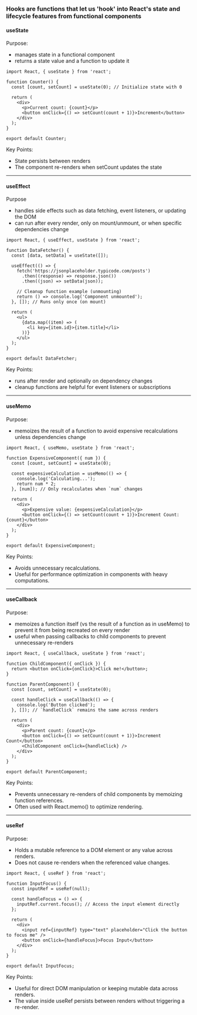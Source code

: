 ### Hooks are functions that let us 'hook' into React's state and lifecycle features from functional components

#### useState

Purpose:
  * manages state in a functional component
  * returns a state value and a function to update it

```
import React, { useState } from 'react';

function Counter() {
  const [count, setCount] = useState(0); // Initialize state with 0

  return (
    <div>
      <p>Current count: {count}</p>
      <button onClick={() => setCount(count + 1)}>Increment</button>
    </div>
  );
}

export default Counter;
```

Key Points:
  * State persists between renders
  * The component re-renders when setCount updates the state

---

#### useEffect

Purpose
  * handles side effects such as data fetching, event listeners, or updating the DOM
  * can run after every render, only on mount/unmount, or when specific dependencies change

```
import React, { useEffect, useState } from 'react';

function DataFetcher() {
  const [data, setData] = useState([]);

  useEffect(() => {
    fetch('https://jsonplaceholder.typicode.com/posts')
      .then((response) => response.json())
      .then((json) => setData(json));

    // Cleanup function example (unmounting)
    return () => console.log('Component unmounted');
  }, []); // Runs only once (on mount)

  return (
    <ul>
      {data.map((item) => (
        <li key={item.id}>{item.title}</li>
      ))}
    </ul>
  );
}

export default DataFetcher;
```

Key Points:
  * runs after render and optionally on dependency changes
  * cleanup functions are helpful for event listeners or subscriptions

---

#### useMemo

Purpose:
  * memoizes the result of a function to avoid expensive recalculations unless dependencies change

```
import React, { useMemo, useState } from 'react';

function ExpensiveComponent({ num }) {
  const [count, setCount] = useState(0);

  const expensiveCalculation = useMemo(() => {
    console.log('Calculating...');
    return num * 2;
  }, [num]); // Only recalculates when `num` changes

  return (
    <div>
      <p>Expensive value: {expensiveCalculation}</p>
      <button onClick={() => setCount(count + 1)}>Increment Count: {count}</button>
    </div>
  );
}

export default ExpensiveComponent;
```

Key Points:
  * Avoids unnecessary recalculations.
  * Useful for performance optimization in components with heavy computations.

---

#### useCallback

Purpose:
  * memoizes a function itself (vs the result of a function as in useMemo) to prevent it from being recreated on every render
  * useful when passing callbacks to child components to prevent unnecessary re-renders

```
import React, { useCallback, useState } from 'react';

function ChildComponent({ onClick }) {
  return <button onClick={onClick}>Click me!</button>;
}

function ParentComponent() {
  const [count, setCount] = useState(0);

  const handleClick = useCallback(() => {
    console.log('Button clicked');
  }, []); // `handleClick` remains the same across renders

  return (
    <div>
      <p>Parent count: {count}</p>
      <button onClick={() => setCount(count + 1)}>Increment Count</button>
      <ChildComponent onClick={handleClick} />
    </div>
  );
}

export default ParentComponent;
```

Key Points:
  * Prevents unnecessary re-renders of child components by memoizing function references.
  * Often used with React.memo() to optimize rendering.

---

#### useRef

Purpose:
  * Holds a mutable reference to a DOM element or any value across renders.
  * Does not cause re-renders when the referenced value changes.

```
import React, { useRef } from 'react';

function InputFocus() {
  const inputRef = useRef(null);

  const handleFocus = () => {
    inputRef.current.focus(); // Access the input element directly
  };

  return (
    <div>
      <input ref={inputRef} type="text" placeholder="Click the button to focus me" />
      <button onClick={handleFocus}>Focus Input</button>
    </div>
  );
}

export default InputFocus;
```

Key Points:
* Useful for direct DOM manipulation or keeping mutable data across renders.
* The value inside useRef persists between renders without triggering a re-render.

